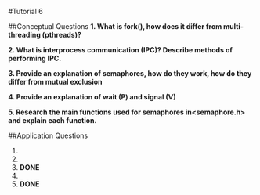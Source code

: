 #Tutorial 6

##Conceptual Questions 
**1. What is​ fork()​, how does it differ from multi­threading (pthreads)?**
 
**2. What is inter­process communication (​IPC​)? Describe methods of performing IPC.**
 
**3. Provide an explanation of ​semaphores​, how do they work, how do they differ from mutual exclusion**
 
**4. Provide an explanation of ​wait (P)​ and ​signal (V)**
 
**5. Research the main functions used for semaphores in ​<semaphore.h>​ and explain each function.**


##Application Questions

1. 
2. 
3. **DONE**
4. 
5. **DONE**


























